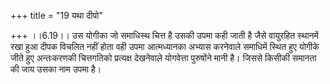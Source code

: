 +++
title = "19 यथा दीपो"

+++
।।6.19।। उस योगीका जो समाधिस्थ चित्त है उसकी उपमा कही जाती है जैसे
वायुरहित स्थानमें रखा हुआ दीपक विचलित नहीं होता वही उपमा आत्मध्यानका
अभ्यास करनेवाले समाधिमें स्थित हुए योगीके जीते हुए अन्तःकरणकी चित्तगतिको
प्रत्यक्ष देखनेवाले योगवेत्ता पुरुषोंने मानी है। जिससे किसीकी समानता की
जाय उसका नाम उपमा है।
